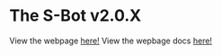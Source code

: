 # The S-Bot v2.0.X
View the webpage <a href="https://s-orbital.github.io/discord-bot">here!</a>
View the wepbage docs <a href="https://github.com/S-Orbital/s-orbital.github.io">here!</a>

